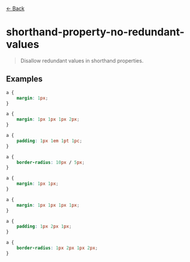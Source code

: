 [&#x2190; Back](./)
# shorthand-property-no-redundant-values

> Disallow redundant values in shorthand properties.


## Examples

<code-highlight>
 
<div slot="correct">

```css
a { 
    margin: 1px;
}

a { 
    margin: 1px 1px 1px 2px;
}

a { 
    padding: 1px 1em 1pt 1pc;
}

a { 
    border-radius: 10px / 5px;
}

```

</div>

 
<div slot="incorrect">

```css
a { 
    margin: 1px 1px; 
}

a { 
    margin: 1px 1px 1px 1px; 
}

a { 
    padding: 1px 2px 1px; 
}

a { 
    border-radius: 1px 2px 1px 2px; 
}

```

</div>

 
</code-highlight>
